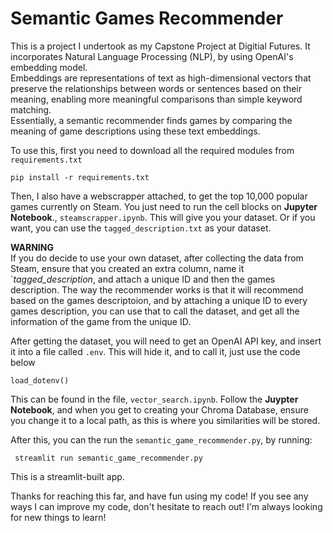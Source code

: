 # Semantic Games Recommender

This is a project I undertook as my Capstone Project at Digitial Futures. It incorporates  Natural Language Processing (NLP), by using OpenAI's embedding model.   
Embeddings are representations of text as high-dimensional vectors that preserve the relationships between words or sentences based on their meaning, enabling more meaningful comparisons than simple keyword matching.  
Essentially, a semantic recommender finds games by comparing the meaning of game descriptions using these text embeddings.

To use this, first you need to download all the required modules from `requirements.txt`

```
pip install -r requirements.txt
```

Then, I also have a webscrapper attached, to get the top 10,000 popular games currently on Steam. You just need to run the cell blocks on **Jupyter Notebook**., `steamscrapper.ipynb`.  This will give you your dataset. Or if you want, you can use the `tagged_description.txt` as your dataset. 

**WARNING**  
If you do decide to use your own dataset, after collecting the data from Steam, ensure that you created an extra column, name it `*tagged_description*, and attach a unique ID and then the games description. The way the recommender works is that it will recommend based on the games descriptoion, and by attaching a unique ID to every games description, you can use that to call the dataset, and get all the information of the game from the unique ID.  

After getting the dataset, you will need to get an OpenAI API key, and insert it into a file called `.env`. This will hide it, and to call it, just use the code below
```
load_dotenv()
```
This can be found in the file, `vector_search.ipynb`.  Follow the **Juypter Notebook**, and when you get to creating your Chroma Database, ensure you change it to a local path, as this is where you similarities will be stored. 

After this, you can the run the `semantic_game_recommender.py`, by running:
```
 streamlit run semantic_game_recommender.py
```
This is a streamlit-built app. 

Thanks for reaching this far, and have fun using my code! If you see any ways I can improve my code, don't hesitate to reach out! I'm always looking for new things to learn!
